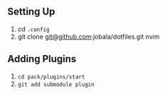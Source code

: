 ## Setting Up
1. cd `.config`
1. git clone git@github.com:jobala/dotfiles.git nvim

## Adding Plugins

1. `cd pack/plugins/start`
2. `git add submodule plugin`
